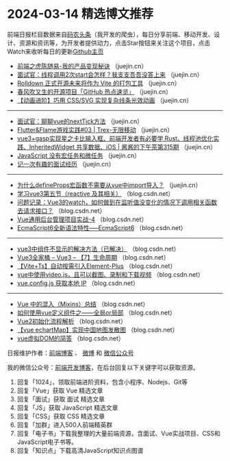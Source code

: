 # 2024-03-14 精选博文推荐

前端日报栏目数据来自[码农头条](http://toutiao.qdkfweb.cn/)（我开发的爬虫），每日分享前端、移动开发、设计、资源和资讯等，为开发者提供动力，点击Star按钮来关注这个项目，点击Watch来收听每日的更新[Github主页](https://github.com/kujian/frontendDaily)
* [前端之虎陈随易-我的产品变现秘诀](https://juejin.cn/post/7345422182380797986) （juejin.cn）
* [面试官：线程调用2次start会怎样？我支支吾吾没答上来](https://juejin.cn/post/7345071481375932451) （juejin.cn）
* [Rolldown 正式开源未来将作为 Vite 的打包工具](https://juejin.cn/post/7345008477695229986) （juejin.cn）
* [春风吹又生的开源项目「GitHub 热点速览」](https://juejin.cn/post/7344991898623655986) （juejin.cn）
* [【动画进阶】巧用 CSS/SVG 实现复杂线条光效动画](https://juejin.cn/post/7345105895930331147) （juejin.cn）

***
* [面试官：聊聊vue的nextTick方法](https://juejin.cn/post/7344536653463650341) （juejin.cn）
* [Flutter&amp;Flame游戏实践#03 | Trex-无限移动](https://juejin.cn/post/7344258231479681065) （juejin.cn）
* [vue3+gasp实现星之卡比输入框、前端开发者有必要学 Rust、线程池优化实践、InheritedWidget 共享数据、iOS | 酱酱的下午茶第315期](https://juejin.cn/post/7344708695206723624) （juejin.cn）
* [JavaScript 没有宏任务和微任务](https://juejin.cn/post/7344993022075469874) （juejin.cn）
* [记一次有趣的面试经历](https://juejin.cn/post/7344834567151566883) （juejin.cn）

***
* [为什么defineProps宏函数不需要从vue中import导入？](https://juejin.cn/post/7345129748006354978) （juejin.cn）
* [学习vue3第五节（reactive 及其相关）](https://blog.csdn.net/weixin_39593730/article/details/136692546) （blog.csdn.net）
* [问题记录：Vue3的watch，如何做到在监听值没变化的情况下调用相关函数去请求接口？](https://blog.csdn.net/m0_56552249/article/details/136686300) （blog.csdn.net）
* [Vue通用后台管理项目实战-4](https://blog.csdn.net/m0_56896669/article/details/136680291) （blog.csdn.net）
* [EcmaScript6全新语法特性&#8212;&#8211;EcmaScript6](https://blog.csdn.net/2201_75960169/article/details/136674593) （blog.csdn.net）

***
* [vue3中组件不显示的解决方法（已解决）](https://blog.csdn.net/m0_54568435/article/details/136682166) （blog.csdn.net）
* [Vue3全家桶 &#8211; Vue3 &#8211; 【7】生命周期](https://blog.csdn.net/qq_48937489/article/details/136634341) （blog.csdn.net）
* [【Vite+Ts】自动按需引入Element-Plus](https://blog.csdn.net/yasyList/article/details/136676110) （blog.csdn.net）
* [vue中使用video.js，且可以截图、录制和下载视频](https://blog.csdn.net/weixin_44042792/article/details/136681121) （blog.csdn.net）
* [vue.config.js 获取本地 IP](https://blog.csdn.net/zhengzzzzz/article/details/136675320) （blog.csdn.net）

***
* [Vue 中的混入（Mixins）总结](https://blog.csdn.net/qq_43536788/article/details/136683129) （blog.csdn.net）
* [如何使用vue定义组件之——全局or局部](https://blog.csdn.net/qq_58341172/article/details/136681882) （blog.csdn.net）
* [Vue2初始化流程解析](https://blog.csdn.net/weixin_45446406/article/details/136617067) （blog.csdn.net）
* [【vue echartMap】实现中国地图发散图](https://blog.csdn.net/weixin_41747256/article/details/136647583) （blog.csdn.net）
* [vue虚拟DOM的简答](https://blog.csdn.net/xhc6666/article/details/136680637) （blog.csdn.net）

日报维护作者：[前端博客](https://qdkfweb.cn/) 、 [微博](http://weibo.com/kujian) 和 [微信公众号](https://open.weixin.qq.com/qr/code?username=caibaojian_com)

我的微信公众号：[前端开发博客](https://open.weixin.qq.com/qr/code?username=caibaojian_com)，在后台回复以下关键字可以获取资源。

1. 回复「1024」，领取前端进阶资料，包含小程序、Nodejs、Git等
2. 回复「Vue」获取 Vue 精选文章
3. 回复「面试」获取 面试 精选文章
4. 回复「JS」获取 JavaScript 精选文章
5. 回复「CSS」获取 CSS 精选文章
6. 回复「加群」进入500人前端精英群
7. 回复「电子书」下载我整理的大量前端资源，含面试、Vue实战项目、CSS和JavaScript电子书等。
8. 回复「知识点」下载高清JavaScript知识点图谱